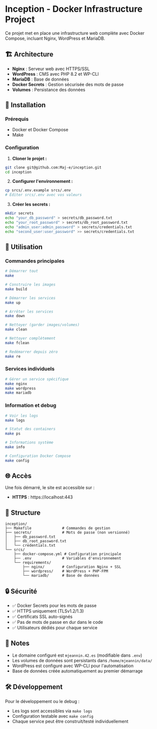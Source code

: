 # Inception - Docker Infrastructure Project

Ce projet met en place une infrastructure web complète avec Docker Compose, incluant Nginx, WordPress et MariaDB.

## 🏗️ Architecture

- **Nginx** : Serveur web avec HTTPS/SSL
- **WordPress** : CMS avec PHP 8.2 et WP-CLI
- **MariaDB** : Base de données
- **Docker Secrets** : Gestion sécurisée des mots de passe
- **Volumes** : Persistance des données

## 🚀 Installation

### Prérequis
- Docker et Docker Compose
- Make

### Configuration

1. **Cloner le projet :**
```bash
git clone git@github.com:Maj-e/inception.git
cd inception
```

2. **Configurer l'environnement :**
```bash
cp srcs/.env.example srcs/.env
# Éditer srcs/.env avec vos valeurs
```

3. **Créer les secrets :**
```bash
mkdir secrets
echo "your_db_password" > secrets/db_password.txt
echo "your_root_password" > secrets/db_root_password.txt
echo "admin_user:admin_password" > secrets/credentials.txt
echo "second_user:user_password" >> secrets/credentials.txt
```

## 🎯 Utilisation

### Commandes principales

```bash
# Démarrer tout
make

# Construire les images
make build

# Démarrer les services
make up

# Arrêter les services
make down

# Nettoyer (garder images/volumes)
make clean

# Nettoyer complètement
make fclean

# Redémarrer depuis zéro
make re
```

### Services individuels

```bash
# Gérer un service spécifique
make nginx
make wordpress  
make mariadb
```

### Information et debug

```bash
# Voir les logs
make logs

# Statut des containers
make ps

# Informations système
make info

# Configuration Docker Compose
make config
```

## 🌐 Accès

Une fois démarré, le site est accessible sur :
- **HTTPS** : https://localhost:443

## 📁 Structure

```
inception/
├── Makefile              # Commandes de gestion
├── secrets/              # Mots de passe (non versionné)
│   ├── db_password.txt
│   ├── db_root_password.txt
│   └── credentials.txt
└── srcs/
    ├── docker-compose.yml # Configuration principale
    ├── .env              # Variables d'environnement
    └── requirements/
        ├── nginx/        # Configuration Nginx + SSL
        ├── wordpress/    # WordPress + PHP-FPM
        └── mariadb/      # Base de données
```

## 🔒 Sécurité

- ✅ Docker Secrets pour les mots de passe
- ✅ HTTPS uniquement (TLSv1.2/1.3)
- ✅ Certificats SSL auto-signés
- ✅ Pas de mots de passe en dur dans le code
- ✅ Utilisateurs dédiés pour chaque service

## 📝 Notes

- Le domaine configuré est `mjeannin.42.es` (modifiable dans `.env`)
- Les volumes de données sont persistants dans `/home/mjeannin/data/`
- WordPress est configuré avec WP-CLI pour l'automatisation
- Base de données créée automatiquement au premier démarrage

## 🛠️ Développement

Pour le développement ou le debug :
- Les logs sont accessibles via `make logs`
- Configuration testable avec `make config`
- Chaque service peut être construit/testé individuellement